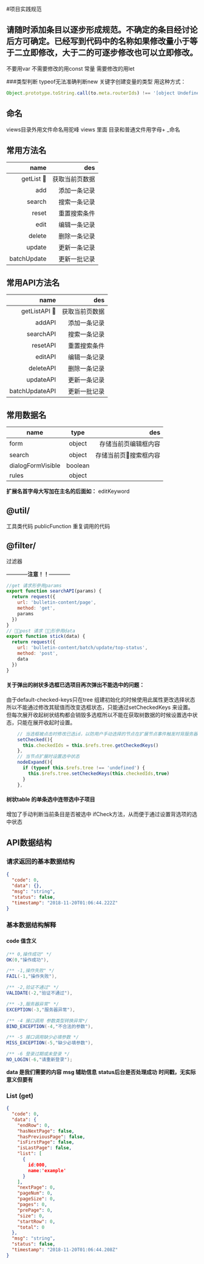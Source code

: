 #项目实践规范

## 请随时添加条目以逐步形成规范。不确定的条目经讨论后方可确定。已经写到代码中的名称如果修改量小于等于二立即修改，大于二的可逐步修改也可以立即修改。

不要用var
不需要修改的用const 常量
需要修改的用let

###类型判断
typeof无法准确判断new 关键字创建变量的类型
用这种方式：
```js
Object.prototype.toString.call(to.meta.routerIds) !== '[object Undefined]'
```

## 命名
views目录外用文件命名用驼峰
views 里面 目录和普通文件用字母+ _命名

## 常用方法名
| name        | des  |
| -------------:| -----:|
|getList    |获取当前页数据|
|add        |添加一条记录|
|search     |搜索一条记录|
|reset      |重置搜索条件|
|edit       |编辑一条记录|
|delete     |删除一条记录|
|update     |更新一条记录|
|batchUpdate|更新一批记录|

## 常用API方法名
| name        | des  |
| -------------:| -----:|
|getListAPI    |获取当前页数据|
|addAPI        |添加一条记录|
|searchAPI     |搜索一条记录|
|resetAPI      |重置搜索条件|
|editAPI       |编辑一条记录|
|deleteAPI     |删除一条记录|
|updateAPI     |更新一条记录|
|batchUpdateAPI|更新一批记录|

## 常用数据名
| name        | type           | des  |
| ------------- |:-------------:| -----:|
| form      | object | 存储当前页编辑框内容 |
| search      | object      |   存储当前页搜索框内容 |multipleSelection | string |
dialogFormVisible | boolean |
rules | object |

**扩展名首字母大写加在主名的后面如：** editKeyword

## @util/
工具类代码
publicFunction 重复调用的代码

## @filter/
过滤器

————**注意！！**————
```js
//get 请求形參用params
export function searchAPI(params) {
  return request({
    url: 'bulletin-content/page',
    method: 'get',
    params
  })
}
// post 请求 形參用data 
export function stick(data) {
  return request({
    url: 'bulletin-content/batch/update/top-status',
    method: 'post',
    data
  })
}
```
 
#### 关于弹出的树状多选框已选项目再次弹出不能选中的问题：
由于default-checked-keys只在tree 组建初始化的时候使用此属性更改选择状态所以不能通过修改其赋值而改变选框状态，只能通过setCheckedKeys 来设置。但每次展开收起树状结构都会销毁多选框所以不能在获取树数据的时候设置选中状态，只能在展开收起时设置。
```js
    // 当选框被点击时修改已选id，以防用户手动选择的节点在扩展节点事件触发时背服务器节点选中状态替换
    setChecked(){
      this.checkedIds = this.$refs.tree.getCheckedKeys()
    },
    // 当节点扩展时设置选中状态
    nodeExpand(){
      if (typeof this.$refs.tree !== 'undefined') {
        this.$refs.tree.setCheckedKeys(this.checkedIds,true)
      }
    },

```

#### 树状table 的单条选中连带选中子项目
增加了手动判断当前条目是否被选中 ifCheck方法，从而便于通过设置背选项的选中状态


## API数据结构

### 请求返回的基本数据结构

```json
{
  "code": 0,
  "data": {},
  "msg": "string",
  "status": false,
  "timestamp": "2018-11-20T01:06:44.222Z"
}
```

### 基本数据结构解释

#### code 值含义
```java
/** 0,操作成功" */
OK(0,"操作成功"),

/** -1,操作失败" */
FAIL(-1,"操作失败"),

/** -2,验证不通过" */
VALIDATE(-2,"验证不通过"),

/** -3,服务器异常" */
EXCEPTION(-3,"服务器异常"),

/** -4 接口调用 参数类型转换异常*/
BIND_EXCEPTION(-4,"不合法的参数"),

/** -5 接口调用缺少必填参数 */
MISS_EXCEPTION(-5,"缺少必填参数"),

/** -6 登录过期或未登录 */
NO_LOGIN(-6,"请重新登录");

```
**data 是我们需要的内容**
**msg 辅助信息**
**status后台是否处理成功**
**时间戳，无实际意义但要有**





### List (get)

```json
{
  "code": 0,
  "data": {
    "endRow": 0,
    "hasNextPage": false,
    "hasPreviousPage": false,
    "isFirstPage": false,
    "isLastPage": false,
    "list": [
      {
        id:000,
        name:'example'
      }
    ],
    "nextPage": 0,
    "pageNum": 0,
    "pageSize": 0,
    "pages": 0,
    "prePage": 0,
    "size": 0,
    "startRow": 0,
    "total": 0
  },
  "msg": "string",
  "status": false,
  "timestamp": "2018-11-20T01:06:44.208Z"
}
```

